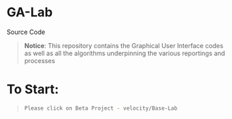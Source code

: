 # GA-Lab

Source Code

> **Notice**: This repository contains the Graphical User Interface codes as well as all the algorithms underpinning the various reportings and processes


# To Start:
> ```sh
> Please click on Beta Project - velocity/Base-Lab 
> ```
